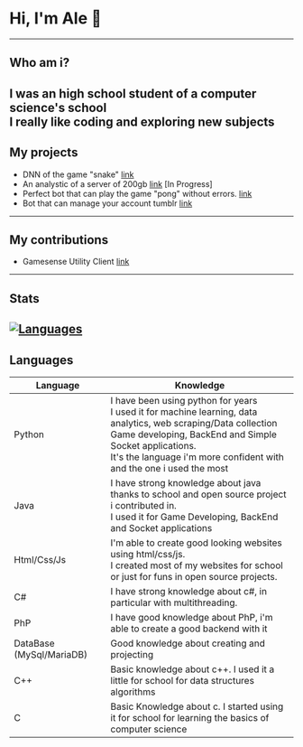 
# Hi, I'm Ale  👋
---
## Who am i?
I was an high school student of a computer science's school<br>
I really like coding and exploring new subjects
---
## My projects
- DNN of the game "snake" [link](https://github.com/TechAle/snake-DNN)
- An analystic of a server of 200gb [link](https://github.com/TechAle/salc1-data-mining) [In Progress]
- Perfect bot that can play the game "pong" without errors. [link](https://github.com/TechAle/PongAi)
- Bot that can manage your account tumblr [link](https://github.com/TechAle/TumblrBot)
---
## My contributions
- Gamesense Utility Client [link](https://github.com/IUDevman/gamesense-client)
---
## Stats
[![Languages](https://github.com/TechAle/github-stats/blob/master/generated/languages.svg)](https://github.com/TechAle/github-stats/blob/master/generated/languages.svg)
---
## Languages
| Language         | Knowledge                                                                                                                                                                                                                                                     |
|------------------|---------------------------------------------------------------------------------------------------------------------------------------------------------------------------------------------------------------------------------------------------------------|
| Python           | I have been using python for years  <br> I used it for machine learning, data analytics, web scraping/Data collection <br> Game developing, BackEnd and Simple Socket applications.  <br>  It's the language i'm more confident with and the one i used the most |
| Java             | I have strong knowledge about java thanks to school and open source project i contributed in. <br> I used it for Game Developing, BackEnd and Socket applications                                                                                                                     |
| Html/Css/Js      | I'm able to create good looking websites using html/css/js.<br>I created most of my websites for school or just for funs in open source projects.                                                                                                             |
| C#               | I have strong knowledge about c#, in particular with multithreading.                                                                     |
| PhP              | I have good knowledge about PhP, i'm able to create a good backend with it                                                                                                                                                                                    |
| DataBase (MySql/MariaDB) | Good knowledge about creating and projecting                                                                                                                                                            |
| C++              | Basic knowledge about c++. I used it a little for school for data structures algorithms                                                                                                                                                                         |
| C                | Basic Knowledge about c. I started using it for school for learning the basics of computer science                                                                                                                                                              |

